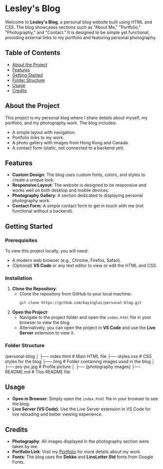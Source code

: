 # Lesley's Blog

Welcome to **Lesley's Blog**, a personal blog website built using HTML and CSS. The blog showcases sections such as "About Me," "Portfolio," "Photography," and "Contact." It is designed to be simple yet functional, providing external links to my portfolio and featuring personal photography.

## Table of Contents
- [About the Project](#about-the-project)
- [Features](#features)
- [Getting Started](#getting-started)
- [Folder Structure](#folder-structure)
- [Usage](#usage)
- [Credits](#credits)

## About the Project

This project is my personal blog where I share details about myself, my portfolio, and my photography work. The blog includes:
- A simple layout with navigation.
- Portfolio links to my work.
- A photo gallery with images from Hong Kong and Canada.
- A contact form (static, not connected to a backend yet).

## Features
- **Custom Design**: The blog uses custom fonts, colors, and styles to create a unique look.
- **Responsive Layout**: The website is designed to be responsive and works well on both desktop and mobile devices.
- **Photography Gallery**: A section dedicated to displaying personal photography work.
- **Contact Form**: A simple contact form to get in touch with me (not functional without a backend).
  
## Getting Started

### Prerequisites
To view this project locally, you will need:
- A modern web browser (e.g., Chrome, Firefox, Safari).
- (Optional) **VS Code** or any text editor to view or edit the HTML and CSS.

### Installation
1. **Clone the Repository**:
   - Clone the repository from GitHub to your local machine:
     ```bash
     git clone https://github.com/kayinglai/personal-blog.git
     ```
2. **Open the Project**:
   - Navigate to the project folder and open the `index.html` file in your browser to view the blog.
   - Alternatively, you can open the project in **VS Code** and use the **Live Server** extension to view it.

### Folder Structure
/personal-blog │ 
├── index.html # Main HTML file 
├── styles.css # CSS styles for the blog 
├── /img # Folder containing images used in the blog 
│ ├── pro-pic.jpg # Profile picture 
│ ├── [photography images] 
├── README.md # This README file


## Usage

- **Open in Browser**: Simply open the `index.html` file in your browser to see the blog.
- **Live Server (VS Code)**: Use the Live Server extension in VS Code for live reloading and better viewing experience.

## Credits

- **Photography**: All images displayed in the photography section were taken by me.
- **Portfolio Link**: Visit my [Portfolio](https://uxfol.io/00065220) for more details about my work.
- **Fonts**: The blog uses the **Dekko** and **LinoLetter Std** fonts from Google Fonts.

